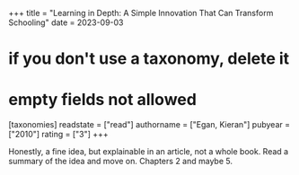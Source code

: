 +++
title = "Learning in Depth: A Simple Innovation That Can Transform Schooling"
date = 2023-09-03
# if you don't use a taxonomy, delete it
# empty fields not allowed
[taxonomies]
  readstate = ["read"]
  authorname = ["Egan, Kieran"]
  pubyear = ["2010"]
  rating = ["3"]
+++

Honestly, a fine idea, but explainable in an article, not a whole book. Read a summary of the idea and move on. Chapters 2 and maybe 5.&nbsp;